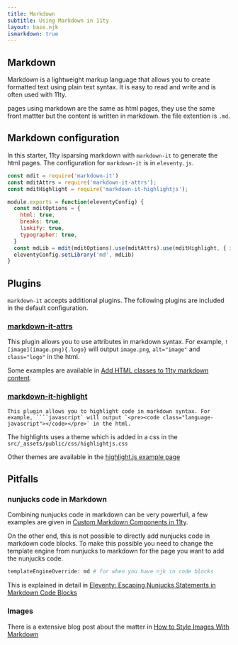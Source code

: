 ```yaml
---
title: Markdown
subtitle: Using Markdown in 11ty
layout: base.njk
ismarkdown: true
---
```


## Markdown

Markdown is a lightweight markup language that allows you to create formatted text using plain text syntax. It is easy to read and write and is often used with 11ty.

pages using markdown are the same as html pages, they use the same front mattter but the content is written in markdown. the file extention is `.md`.

## Markdown configuration

In this starter, 11ty isparsing markdown with `markdown-it` to generate the html pages. The configuration for `markdown-it` is in `eleventy.js`.

```js
const mdit = require('markdown-it')
const mditAttrs = require('markdown-it-attrs');
const mditHighlight = require('markdown-it-highlightjs');

module.exports = function(eleventyConfig) {
  const mditOptions = {
    html: true,
    breaks: true,
    linkify: true,
    typographer: true,
  }
  const mdLib = mdit(mditOptions).use(mditAttrs).use(mditHighlight, { inline: true }).disable('code')
  eleventyConfig.setLibrary('md', mdLib)
}
```

## Plugins

`markdown-it` accepts additional plugins. The following plugins are included in the default configuration.

### [markdown-it-attrs](https://www.npmjs.com/package/markdown-it-attrs)

  This plugin allows you to use attributes in markdown syntax. For example, `![image](image.png){.logo}` will output `image.png`, `alt="image"` and `class="logo"` in the html.

  Some examples are available in [Add HTML classes to 11ty markdown content](https://giuliachiola.dev/posts/add-html-classes-to-11ty-markdown-content/).

  ### [markdown-it-highlight](https://www.npmjs.com/package/markdown-it-highlight)

    This plugin allows you to highlight code in markdown syntax. For example, ````javascript` will output `<pre><code class="language-javascript"></code></pre>` in the html.

  The highlights uses a theme which is added in a css in the `src/_assets/public/css/highlightjs.css`

  Other themes are available in the [highlight.js example page](https://highlightjs.org/examples)

  ## Pitfalls

  ### nunjucks code in Markdown

Combining nunjucks code in markdown can be very powerfull, a few examples are given in [Custom Markdown Components in 11ty](https://www.aleksandrhovhannisyan.com/blog/custom-markdown-components-in-11ty/).

On the other end, this is not possible to directly add nunjucks code in markdown code blocks. To make this possible you need to change the template engine from nunjucks to markdown for the page you want to add the nunjucks code. 

```bash
templateEngineOverride: md # for when you have njk in code blocks
```

This is explained in detail in [Eleventy: Escaping Nunjucks Statements in Markdown Code Blocks](https://markllobrera.com/posts/eleventy-escaping-nunjucks-statements-in-markdown-code-blocks/)

### Images

There is a extensive blog post about the matter in [How to Style Images With Markdown](https://dzone.com/articles/how-to-style-images-with-markdown)

